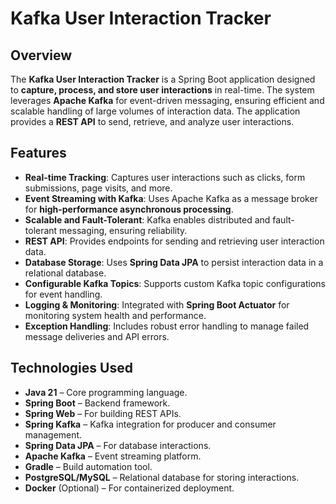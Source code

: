 # Kafka User Interaction Tracker

## Overview
The **Kafka User Interaction Tracker** is a Spring Boot application designed to **capture, process, and store user interactions** in real-time. The system leverages **Apache Kafka** for event-driven messaging, ensuring efficient and scalable handling of large volumes of interaction data. The application provides a **REST API** to send, retrieve, and analyze user interactions.

## Features
- **Real-time Tracking**: Captures user interactions such as clicks, form submissions, page visits, and more.
- **Event Streaming with Kafka**: Uses Apache Kafka as a message broker for **high-performance asynchronous processing**.
- **Scalable and Fault-Tolerant**: Kafka enables distributed and fault-tolerant messaging, ensuring reliability.
- **REST API**: Provides endpoints for sending and retrieving user interaction data.
- **Database Storage**: Uses **Spring Data JPA** to persist interaction data in a relational database.
- **Configurable Kafka Topics**: Supports custom Kafka topic configurations for event handling.
- **Logging & Monitoring**: Integrated with **Spring Boot Actuator** for monitoring system health and performance.
- **Exception Handling**: Includes robust error handling to manage failed message deliveries and API errors.

## Technologies Used
- **Java 21** – Core programming language.
- **Spring Boot** – Backend framework.
- **Spring Web** – For building REST APIs.
- **Spring Kafka** – Kafka integration for producer and consumer management.
- **Spring Data JPA** – For database interactions.
- **Apache Kafka** – Event streaming platform.
- **Gradle** – Build automation tool.
- **PostgreSQL/MySQL** – Relational database for storing interactions.
- **Docker** (Optional) – For containerized deployment.  
